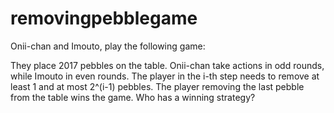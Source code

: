 # removingpebblegame
Onii-chan and Imouto, play the following game: 

They place 2017 pebbles on the table. 
Onii-chan take actions in odd rounds, while Imouto in even rounds.
The player in the i-th step needs to remove at least 1 and at most 2^(i-1) pebbles. The player removing the last pebble from the table wins the game. 
Who has a winning strategy?
